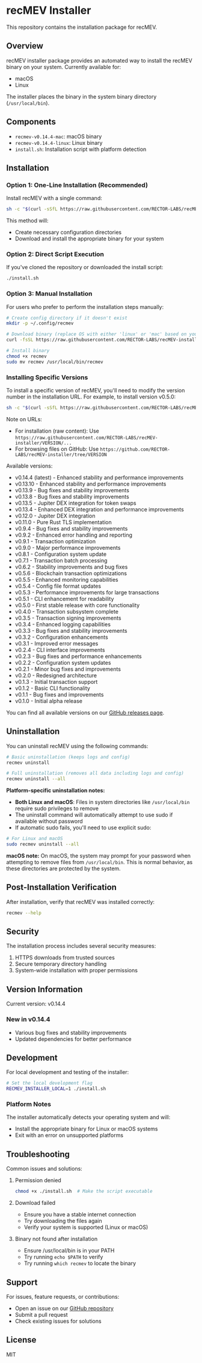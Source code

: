 # recMEV Installer

This repository contains the installation package for recMEV.

## Overview

recMEV installer package provides an automated way to install the recMEV binary on your system. Currently available for:

- macOS
- Linux

The installer places the binary in the system binary directory (`/usr/local/bin`).

## Components

- `recmev-v0.14.4-mac`: macOS binary
- `recmev-v0.14.4-linux`: Linux binary
- `install.sh`: Installation script with platform detection

## Installation

### Option 1: One-Line Installation (Recommended)

Install recMEV with a single command:

```bash
sh -c "$(curl -sSfL https://raw.githubusercontent.com/RECTOR-LABS/recMEV-installer/master/install.sh)"
```

This method will:

- Create necessary configuration directories
- Download and install the appropriate binary for your system

### Option 2: Direct Script Execution

If you've cloned the repository or downloaded the install script:

```bash
./install.sh
```

### Option 3: Manual Installation

For users who prefer to perform the installation steps manually:

```bash
# Create config directory if it doesn't exist
mkdir -p ~/.config/recmev

# Download binary (replace OS with either 'linux' or 'mac' based on your system)
curl -fsSL https://raw.githubusercontent.com/RECTOR-LABS/recMEV-installer/v0.14.4/recmev-v0.14.4-OS -o recmev

# Install binary
chmod +x recmev
sudo mv recmev /usr/local/bin/recmev
```

### Installing Specific Versions

To install a specific version of recMEV, you'll need to modify the version number in the installation URL. For example, to install version v0.5.0:

```bash
sh -c "$(curl -sSfL https://raw.githubusercontent.com/RECTOR-LABS/recMEV-installer/v0.5.0/install.sh)"
```

Note on URLs:

- For installation (raw content): Use `https://raw.githubusercontent.com/RECTOR-LABS/recMEV-installer/VERSION/...`
- For browsing files on GitHub: Use `https://github.com/RECTOR-LABS/recMEV-installer/tree/VERSION`

Available versions:

- v0.14.4 (latest) - Enhanced stability and performance improvements
- v0.13.10 - Enhanced stability and performance improvements
- v0.13.9 - Bug fixes and stability improvements
- v0.13.8 - Bug fixes and stability improvements
- v0.13.5 - Jupiter DEX integration for token swaps
- v0.13.4 - Enhanced DEX integration and performance improvements
- v0.12.0 - Jupiter DEX integration
- v0.11.0 - Pure Rust TLS implementation
- v0.9.4 - Bug fixes and stability improvements
- v0.9.2 - Enhanced error handling and reporting
- v0.9.1 - Transaction optimization
- v0.9.0 - Major performance improvements
- v0.8.1 - Configuration system update
- v0.7.1 - Transaction batch processing
- v0.6.2 - Stability improvements and bug fixes
- v0.5.6 - Blockchain transaction optimizations
- v0.5.5 - Enhanced monitoring capabilities
- v0.5.4 - Config file format updates
- v0.5.3 - Performance improvements for large transactions
- v0.5.1 - CLI enhancement for readability
- v0.5.0 - First stable release with core functionality
- v0.4.0 - Transaction subsystem complete
- v0.3.5 - Transaction signing improvements
- v0.3.4 - Enhanced logging capabilities
- v0.3.3 - Bug fixes and stability improvements
- v0.3.2 - Configuration enhancements
- v0.3.1 - Improved error messages
- v0.2.4 - CLI interface improvements
- v0.2.3 - Bug fixes and performance enhancements
- v0.2.2 - Configuration system updates
- v0.2.1 - Minor bug fixes and improvements
- v0.2.0 - Redesigned architecture
- v0.1.3 - Initial transaction support
- v0.1.2 - Basic CLI functionality
- v0.1.1 - Bug fixes and improvements
- v0.1.0 - Initial alpha release

You can find all available versions on our [GitHub releases page](https://github.com/RECTOR-LABS/recMEV-installer/releases).

## Uninstallation

You can uninstall recMEV using the following commands:

```bash
# Basic uninstallation (keeps logs and config)
recmev uninstall

# Full uninstallation (removes all data including logs and config)
recmev uninstall --all
```

**Platform-specific uninstallation notes:**

- **Both Linux and macOS**: Files in system directories like `/usr/local/bin` require sudo privileges to remove
- The uninstall command will automatically attempt to use sudo if available without password
- If automatic sudo fails, you'll need to use explicit sudo:

```bash
# For Linux and macOS
sudo recmev uninstall --all
```

**macOS note:** On macOS, the system may prompt for your password when attempting to remove files from `/usr/local/bin`. This is normal behavior, as these directories are protected by the system.

## Post-Installation Verification

After installation, verify that recMEV was installed correctly:

```bash
recmev --help
```

## Security

The installation process includes several security measures:

1. HTTPS downloads from trusted sources
2. Secure temporary directory handling
3. System-wide installation with proper permissions

## Version Information

Current version: v0.14.4

### New in v0.14.4

- Various bug fixes and stability improvements
- Updated dependencies for better performance

## Development

For local development and testing of the installer:

```bash
# Set the local development flag
RECMEV_INSTALLER_LOCAL=1 ./install.sh
```

### Platform Notes

The installer automatically detects your operating system and will:

- Install the appropriate binary for Linux or macOS systems
- Exit with an error on unsupported platforms

## Troubleshooting

Common issues and solutions:

1. Permission denied

   ```bash
   chmod +x ./install.sh  # Make the script executable
   ```

2. Download failed

   - Ensure you have a stable internet connection
   - Try downloading the files again
   - Verify your system is supported (Linux or macOS)

3. Binary not found after installation
   - Ensure /usr/local/bin is in your PATH
   - Try running `echo $PATH` to verify
   - Try running `which recmev` to locate the binary

## Support

For issues, feature requests, or contributions:

- Open an issue on our [GitHub repository](https://github.com/RECTOR-LABS/recMEV-installer)
- Submit a pull request
- Check existing issues for solutions

## License

MIT
